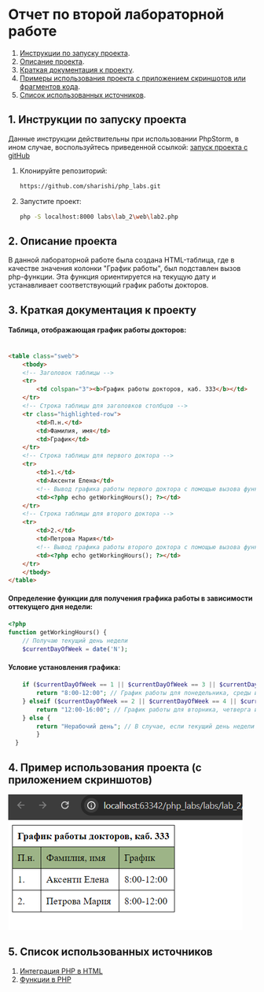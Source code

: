 # Отчет по второй лабораторной работе

1. [Инструкции по запуску проекта](#1-инструкции-по-запуску-проекта).
2. [Описание проекта](#2-описание-проекта).
3. [Краткая документация к проекту](#3-краткая-документация-к-проекту).
4. [Примеры использования проекта с приложением скриншотов или фрагментов кода](#4-пример-использования-проекта-с-приложением-скриншотов).
5. [Список использованных источников](#5-список-использованных-источников).

## 1. Инструкции по запуску проекта

Данные инструкции действительны при использовании PhpStorm, в ином случае, воспользуйтесь приведенной ссылкой:
[запуск проекта с gitHub](https://www.youtube.com/watch?v=6N6JFynR0gM)

1. Клонируйте репозиторий:
   ```bash
   https://github.com/sharishi/php_labs.git
2. Запустите проект:
   <!-- Если у вас есть веб-сервер (например, Apache или Nginx), настройте его так, чтобы корневой каталог указывал на
   каталог вашего проекта.  
   Если у вас нет веб-сервера, вы можете использовать встроенный сервер PHP для тестирования: -->
   ```bash 
   php -S localhost:8000 labs\lab_2\web\lab2.php

## 2. Описание проекта

В данной лабораторной работе была создана HTML-таблица, где в качестве значения колонки "График работы",
был подставлен вызов php-функции. Эта функция ориентируется на текущую дату и устанавливает соответствующий график
работы докторов.

## 3. Краткая документация к проекту

#### Таблица, отображающая график работы докторов:

```html

<table class="sweb">
    <tbody>
    <!-- Заголовок таблицы -->
    <tr>
        <td colspan="3"><b>График работы докторов, каб. 333</b></td>
    </tr>
    <!-- Строка таблицы для заголовков столбцов -->
    <tr class="highlighted-row">
        <td>П.н.</td>
        <td>Фамилия, имя</td>
        <td>График</td>
    </tr>
    <!-- Строка таблицы для первого доктора -->
    <tr>
        <td>1.</td>
        <td>Аксенти Елена</td>
        <!-- Вывод графика работы первого доктора с помощью вызова функции -->
        <td><?php echo getWorkingHours(); ?></td>
    </tr>
    <!-- Строка таблицы для второго доктора -->
    <tr>
        <td>2.</td>
        <td>Петрова Мария</td>
        <!-- Вывод графика работы второго доктора с помощью вызова функции -->
        <td><?php echo getWorkingHours(); ?></td>
    </tr>
    </tbody>
</table>
```

#### Определение функции для получения графика работы в зависимости оттекущего дня недели:

```php
<?php
function getWorkingHours() {
    // Получаю текущий день недели 
    $currentDayOfWeek = date('N');
```

#### Условие установления графика:

```php
    if ($currentDayOfWeek == 1 || $currentDayOfWeek == 3 || $currentDayOfWeek == 5) {
        return "8:00-12:00"; // График работы для понедельника, среды и пятницы
    } elseif ($currentDayOfWeek == 2 || $currentDayOfWeek == 4 || $currentDayOfWeek == 6) {
        return "12:00-16:00"; // График работы для вторника, четверга и субботы
    } else {
        return "Нерабочий день"; // В случае, если текущий день недели не совпадает ни с одним из условий
        }
  }
```

## 4. Пример использования проекта (с приложением скриншотов)

![Пример работы программы](images/img.png)

## 5. Список использованных источников

1. [Интеграция PHP в HTML](https://www.internet-technologies.ru/articles/php-v-html.html)
2. [Функции в PHP](https://www.php.net/manual/ru/functions.user-defined.php)